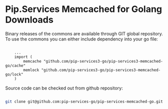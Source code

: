 # Pip.Services Memcached for Golang Downloads

Binary releases of the commons are available through GIT global repository. 
To use the commons you can either include dependency into your go file:

```golang

    ...
    import (
        memcache "github.com/pip-services3-go/pip-services3-memcached-go/cache"
        memlock "github.com/pip-services3-go/pip-services3-memcached-go/lock"
    )

``` 

Source code can be checked out from github repository:

```bash

git clone git@github.com:pip-services-go/pip-services-memcached-go.git

```
